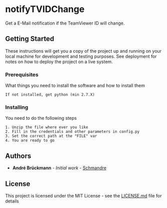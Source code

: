 # notifyTVIDChange

Get a E-Mail notification if the TeamViewer ID will change.

## Getting Started

These instructions will get you a copy of the project up and running on your local machine for development and testing purposes. See deployment for notes on how to deploy the project on a live system.

### Prerequisites

What things you need to install the software and how to install them

```
If not installed, get python (min 2.7.X)
```

### Installing

You need to do the following steps

```
1. Unzip the file where ever you like
2. Fill in the credentials and other parameters in config.py
3. Set the correct path at the "FILE" var
4. You are ready to go
```

## Authors

* **André Brückmann** - *Initial work* - [Schmandre](https://github.com/Schmandre)

## License

This project is licensed under the MIT License - see the [LICENSE.md](LICENSE.md) file for details

